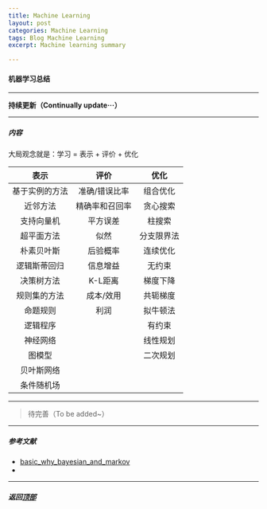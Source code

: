 ```yaml
---
title: Machine Learning
layout: post
categories: Machine Learning
tags: Blog Machine Learning
excerpt: Machine learning summary

---
```

#### 机器学习总结 <span id="home">
---

__持续更新（Continually update···）__

---

##### 内容

大局观念就是：学习 = 表示 + 评价 + 优化

| 表示	| 评价	| 优化 |
|:---:|:---:|:---:|
|基于实例的方法	|准确/错误比率|	组合优化|
|近邻方法	|精确率和召回率	|贪心搜索|
|支持向量机	|平方误差	|柱搜索|
|超平面方法	|似然	|分支限界法|
|朴素贝叶斯	|后验概率	|连续优化|
|逻辑斯蒂回归	|信息增益|	无约束|
|决策树方法	|K-L距离	|梯度下降|
|规则集的方法	|成本/效用	|共轭梯度|
|命题规则	|利润	|拟牛顿法|
|逻辑程序	|	   |有约束|
|神经网络	|	   |线性规划|
|图模型		|       |二次规划|
|贝叶斯网络		|    |   |
|条件随机场|  |  |

---

> 待完善（To be added~）

---


##### 参考文献 <span id="4">
- [basic_why_bayesian_and_markov](https://cvblogs.cn/2017/12/30/theory/basic_why_bayesian_and_markov/)
- []()


---
##### **返回[顶部](#home)**